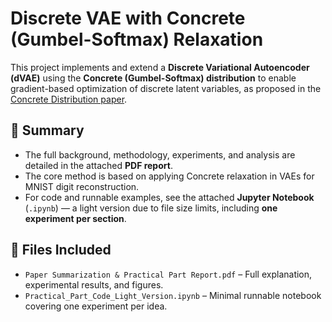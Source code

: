 # Discrete VAE with Concrete (Gumbel-Softmax) Relaxation

This project implements and extend a **Discrete Variational Autoencoder (dVAE)** using the **Concrete (Gumbel-Softmax) distribution** to enable gradient-based optimization of discrete latent variables, as proposed in the [Concrete Distribution paper](https://arxiv.org/abs/1611.00712).

## 📄 Summary

- The full background, methodology, experiments, and analysis are detailed in the attached **PDF report**.
- The core method is based on applying Concrete relaxation in VAEs for MNIST digit reconstruction.
- For code and runnable examples, see the attached **Jupyter Notebook** (`.ipynb`) — a light version due to file size limits, including **one experiment per section**.

## 📁 Files Included

- `Paper Summarization & Practical Part Report.pdf` – Full explanation, experimental results, and figures.
- `Practical_Part_Code_Light_Version.ipynb` – Minimal runnable notebook covering one experiment per idea.
